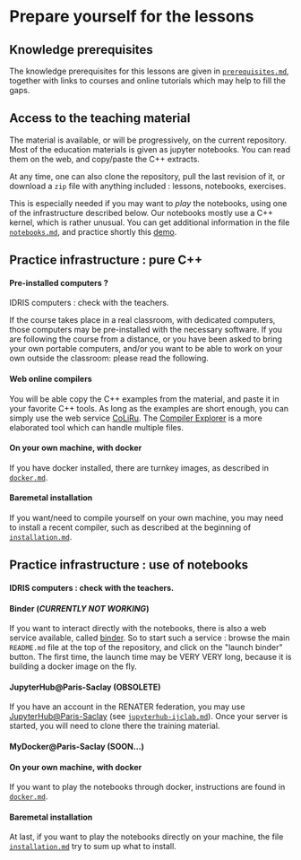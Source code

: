 
# Prepare yourself for the lessons

## Knowledge prerequisites

The knowledge prerequisites for this lessons are given in [`prerequisites.md`](prerequisites.md), together with links to courses and online tutorials which may help to fill the gaps.

## Access to the teaching material

The material is available, or will be progressively, on the current repository. Most of the education materials is given as jupyter notebooks. You can read them on the web, and copy/paste the C++ extracts.

At any time, one can also clone the repository, pull the last revision of it, or download a `zip` file with anything included : lessons, notebooks, exercises.

This is especially needed if you may want to *play* the notebooks, using one of the infrastructure described below. Our notebooks mostly use a C++ kernel, which is rather unusual. You can get additional information in the file [`notebooks.md`](notebooks.md), and practice shortly this [demo](demo-notebook.ipynb).

## Practice infrastructure : pure C++

#### Pre-installed computers ?

IDRIS computers : check with the teachers.

If the course takes place in a real classroom, with dedicated computers, those computers may be pre-installed with the necessary software. If you are following the course from a distance, or you have been asked to bring your own portable computers, and/or you want to be able to work on your own outside the classroom: please read the following.

#### Web online compilers
You will be able copy the C++ examples from the material, and paste it in your favorite C++ tools. As long as the examples are short enough, you can simply use the web service [CoLiRu](http://coliru.stacked-crooked.com/). The [Compiler Explorer](https://godbolt.org/) is a more elaborated tool which can handle multiple files.

#### On your own machine, with docker

If you have docker installed, there are turnkey images, as described in [`docker.md`](docker.md).

#### Baremetal installation

If you want/need to compile yourself on your own machine, you may need to install a recent compiler, such as described at the beginning of [`installation.md`](installation.md).


## Practice infrastructure : use of notebooks

#### IDRIS computers : check with the teachers.

#### Binder (***CURRENTLY NOT WORKING***)

If you want to interact directly with the notebooks, there is also a web service available, called [binder](https://mybinder.org/). So to start such a service : browse the main `README.md` file at the top of the repository, and click on the "launch binder" button. The first time, the launch time may be VERY VERY long, because it is building a docker image on the fly.

#### JupyterHub@Paris-Saclay (OBSOLETE)

If you have an account in the RENATER federation, you may use [JupyterHub@Paris-Saclay](https://jupyterhub.ijclab.in2p3.fr/shibboleth) (see [`jupyterhub-ijclab.md`](jupyterhub-ijclab.md)). Once your server is started, you will need to clone there the training material.

#### MyDocker@Paris-Saclay (SOON...)

#### On your own machine, with docker

If you want to play the notebooks through docker, instructions are found in [`docker.md`](docker.md).


#### Baremetal installation

At last, if you want to play the notebooks directly on your machine, the file [`installation.md`](installation.md) try to sum up what to install.

